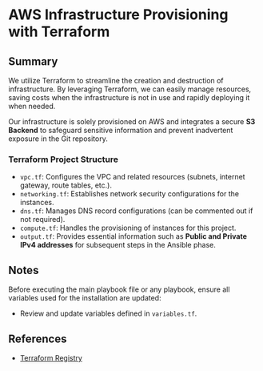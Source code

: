 # AWS Infrastructure Provisioning with Terraform

## Summary
We utilize Terraform to streamline the creation and destruction of infrastructure. By leveraging Terraform, we can easily manage resources, saving costs when the infrastructure is not in use and rapidly deploying it when needed.

Our infrastructure is solely provisioned on AWS and integrates a secure **S3 Backend** to safeguard sensitive information and prevent inadvertent exposure in the Git repository.

### Terraform Project Structure
- `vpc.tf`: Configures the VPC and related resources (subnets, internet gateway, route tables, etc.).
- `networking.tf`: Establishes network security configurations for the instances.
- `dns.tf`: Manages DNS record configurations (can be commented out if not required).
- `compute.tf`: Handles the provisioning of instances for this project.
- `output.tf`: Provides essential information such as **Public and Private IPv4 addresses** for subsequent steps in the Ansible phase.

## Notes
Before executing the main playbook file or any playbook, ensure all variables used for the installation are updated:
- Review and update variables defined in `variables.tf`.

## References
- [Terraform Registry](https://registry.terraform.io/)
